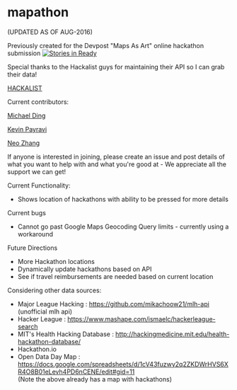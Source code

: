 # mapathon

(UPDATED AS OF AUG-2016)

Previously created for the Devpost "Maps As Art" online hackathon submission
[![Stories in Ready](https://badge.waffle.io/mding5692/mapathon.png?label=ready&title=Ready)](http://waffle.io/mding5692/mapathon)

Special thanks to the Hackalist guys for maintaining their API so I can grab their data!

<a href="http://www.hackalist.org/">HACKALIST</a>

Current contributors:

<a href="https://www.github.com/mding5692">Michael Ding</a>

<a href="https://github.com/KevinPayravi">Kevin Payravi</a>

<a href="https://github.com/NeoZhangTCL">Neo Zhang</a>

If anyone is interested in joining, please create an issue and post details of what you want to help with and what you're good at - We appreciate all the support we can get!

Current Functionality:
- Shows location of hackathons with ability to be pressed for more details

Current bugs
- Cannot go past Google Maps Geocoding Query limits - currently using a workaround

Future Directions
- More Hackathon locations
- Dynamically update hackathons based on API
- See if travel reimbursements are needed based on current location

Considering other data sources:

  - Major League Hacking : https://github.com/mikachoow21/mlh-api   (unofficial mlh api)
  - Hacker League : https://www.mashape.com/ismaelc/hackerleague-search 
  - MIT's Health Hacking Database : http://hackingmedicine.mit.edu/health-hackathon-database/
  - Hackathon.io
  - Open Data Day Map : https://docs.google.com/spreadsheets/d/1cV43fuzwy2q2ZKDWrHVS6XR4O8B01eLevh4PD6nCENE/edit#gid=11
  <br>  (Note the above already has a map with hackathons)



